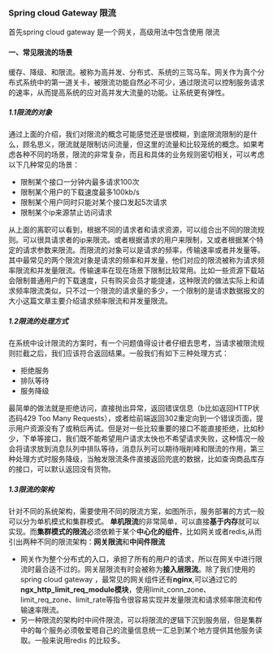 ### Spring cloud Gateway 限流

首先spring cloud gateway 是一个网关，高级用法中包含使用 限流

#### 一、常见限流的场景

缓存、降级、和限流。被称为高并发、分布式、系统的三驾马车。网关作为真个分布式系统中的第一道关卡，被限流功能自然必不可少，通过限流可以控制服务请求的速率，从而提高系统的应对高并发大流量的功能。让系统更有弹性。

##### 1.1限流的对象 

通过上面的介绍，我们对限流的概念可能感觉还是很模糊，到底限流限制的是什么，顾名思义，限流就是限制访问流量，但这里的流量和比较笼统的概念。如果考虑各种不同的场景，限流的非常复杂，而且和具体的业务规则密切相关，可以考虑以下几种常见的场景：

* 限制某个接口一分钟内最多请求100次
* 限制某个用户的下载速度最多100kb/s
* 限制某个用户同时只能对某个接口发起5次请求
* 限制某个ip来源禁止访问请求

从上面的离职可以看到，根据不同的请求者和请求资源，可以组合出不同的限流规则。可以很具请求者的ip来限流。或者根据请求的用户来限制，又或者根据某个特定的请求参数来限流。而限流的对象可以是请求的频率，传输速率或者并发量等。其中最常见的两个限流对象是请求的频率和并发量，他们对应的限流被称为请求频率限流和并发量限流。传输速率在现在场景下限制比较常用。比如一些资源下载站会限制普通用户的下载速度，只有购买会员才能提速，这种限流的做法实际上和请求频率限流类似，只不过一个限流的请求量的多少，一个限制的是请求数据报文的大小这篇文章主要介绍请求频率限流和并发量限流。

##### 1.2限流的处理方式

在系统中设计限流的方案时，有一个问题值得设计者仔细去思考，当请求被限流规则拦截之后，我们应该符合返回结果。一般我们有如下三种处理方式：

* 拒绝服务
* 排队等待
* 服务降级

最简单的做法就是拒绝访问，直接抛出异常，返回错误信息（b比如返回HTTP状态码429 Too Many Requests），或者给前端返回302重定向到一个错误页面，提示用户资源没有了或稍后再试。但是对一些比较重要的接口不能直接拒绝，比如秒少，下单等接口，我们既不能希望用户请求太快也不希望请求失败，这种情况一般会将请求放到消息队列中排队等待，消息队列可以期待哦削峰和限流的作用，第三种处理方式时服务降级，当触发限流条件直接返回兜底的数据，比如查询商品库存的接口，可以默认返回没有货物。

##### 1.3限流的架构

针对不同的系统架构，需要使用不同的限流方案，如图所示，服务部署的方式一般可以分为单机模式和集群模式。 **单机限流**的非常简单，可以直接**基于内存**就可以实现。而**集群模式的限流**必须依赖于某个**中心化的组件**，比如网关或者redis,从而引出两种不同的限流架构：**网关限流**和**中间件限流**

* 网关作为整个分布式的入口，承担了所有的用户的请求，所以在网关中进行限流时最合适不过的。网关层限流有时会被称为**接入层限流**。除了我们使用的spring cloud gateway ，最常见的网关组件还有**nginx**,可以通过它的**ngx_http_limit_req_module模块**，使用limit_conn_zone、limit_req_zone、limit_rate等指令很容易实现并发量限流和请求频率限流和传输速率限流。
* 另一种限流的架构时中间件限流，可以将限流的逻辑下沉到服务层，但是集群中的每个服务必须敬爱嗯自己的流量信息统一汇总到某个地方提供其他服务读取。一般来说用redis 的比较多。



